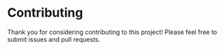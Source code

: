 # Contributing

Thank you for considering contributing to this project! Please feel free to submit issues and pull requests.
